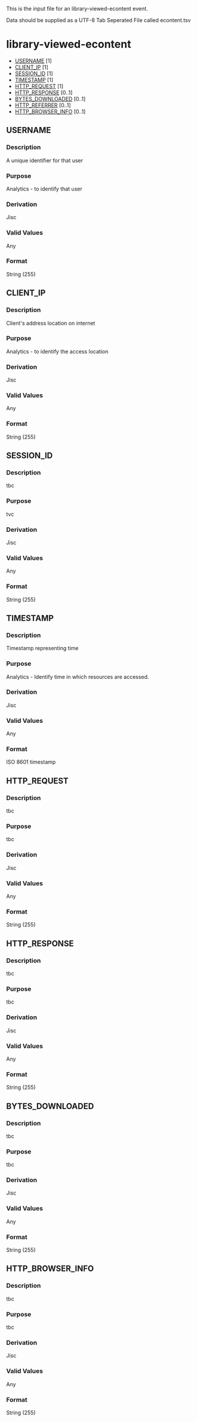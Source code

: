 This is the input file for an library-viewed-econtent event.

Data should be supplied as a UTF-8 Tab Seperated File called econtent.tsv

# library-viewed-econtent

* [USERNAME](#username) [1]
* [CLIENT_IP](#client_ip) [1]
* [SESSION_ID](#session_id) [1]
* [TIMESTAMP](#timestamp) [1]
* [HTTP_REQUEST](#http_request) [1]
* [HTTP_RESPONSE](#http_response) [0..1]
* [BYTES_DOWNLOADED](#bytes_downloaded) [0..1]
* [HTTP_REFERRER](#http_referrer) [0..1]
* [HTTP_BROWSER_INFO](#http_browser_info) [0..1]


## USERNAME 
### Description

A unique identifier for that user

### Purpose

Analytics - to identify that user

### Derivation
Jisc

### Valid Values
Any

### Format
String (255)

## CLIENT_IP 
### Description

Client's address location on internet

### Purpose

Analytics - to identify the access location

### Derivation
Jisc

### Valid Values
Any

### Format
String (255)


## SESSION_ID
### Description

tbc

### Purpose

tvc

### Derivation
Jisc

### Valid Values
Any

### Format
String (255)

## TIMESTAMP
### Description

Timestamp representing time

### Purpose

Analytics - Identify time in which resources are accessed.

### Derivation
Jisc

### Valid Values
Any

### Format
ISO 8601 timestamp


## HTTP_REQUEST
### Description

tbc
### Purpose

tbc

### Derivation
Jisc

### Valid Values
Any

### Format
String (255)

## HTTP_RESPONSE
### Description

tbc

### Purpose

tbc

### Derivation
Jisc

### Valid Values
Any

### Format
String (255)


## BYTES_DOWNLOADED
### Description

tbc

### Purpose

tbc

### Derivation
Jisc

### Valid Values
Any

### Format
String (255)

## HTTP_BROWSER_INFO
### Description

tbc

### Purpose

tbc

### Derivation
Jisc

### Valid Values
Any

### Format
String (255)
